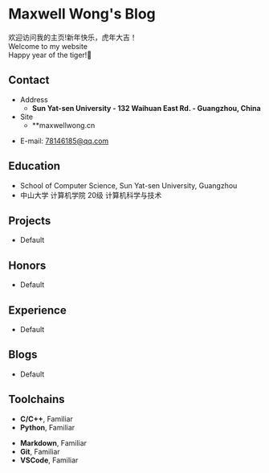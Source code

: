# Maxwell Wong's Blog

欢迎访问我的主页!新年快乐，虎年大吉！<br />
Welcome to my website <br/>
Happy year of the tiger!🐯


<!-- .slide -->

## Contact

- Address
  - **Sun Yat-sen University - 132 Waihuan East Rd. - Guangzhou, China**
- Site
  - **maxwellwong.cn
<!-- .slide vertical=true -->

- E-mail: 78146185@qq.com


<!-- .slide -->

## Education

<!-- .slide vertical=true -->

- School of Computer Science, Sun Yat-sen University, Guangzhou
- 中山大学 计算机学院 20级 计算机科学与技术
<!-- .slide -->


## Projects

<!-- .slide vertical=true -->

- Default
<!-- .slide -->

## Honors

<!-- .slide vertical=true -->
- Default

<!-- .slide vertical=true -->

<!-- .slide -->

## Experience

<!-- .slide vertical=true -->
- Default

<!-- .slide -->

## Blogs

<!-- .slide vertical=true -->
- Default


<!-- .slide vertical=true -->



<!-- .slide -->

## Toolchains

<!-- .slide vertical=true -->

- **C/C++**, Familiar
- **Python**, Familiar

<!-- .slide vertical=true -->

- **Markdown**, Familiar
- **Git**, Familiar
- **VSCode**, Familiar
